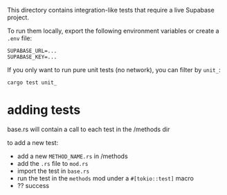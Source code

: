 This directory contains integration-like tests that require a live Supabase project.

To run them locally, export the following environment variables or create a `.env` file:

```
SUPABASE_URL=...
SUPABASE_KEY=...
```

If you only want to run pure unit tests (no network), you can filter by `unit_`:

```
cargo test unit_
```
# adding tests

base.rs will contain a call to each test in the /methods dir

to add a new test:
- add a new `METHOD_NAME.rs` in /methods
- add the `.rs` file to `mod.rs` 
- import the test in `base.rs` 
- run the test in the `methods` mod under a `#[tokio::test]` macro
- ?? success
